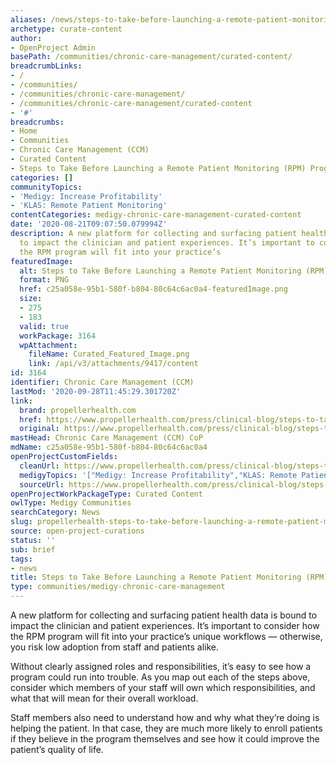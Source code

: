 ```yaml
---
aliases: /news/steps-to-take-before-launching-a-remote-patient-monitoring-rpm-program
archetype: curate-content
author:
- OpenProject Admin
basePath: /communities/chronic-care-management/curated-content/
breadcrumbLinks:
- /
- /communities/
- /communities/chronic-care-management/
- /communities/chronic-care-management/curated-content
- '#'
breadcrumbs:
- Home
- Communities
- Chronic Care Management (CCM)
- Curated Content
- Steps to Take Before Launching a Remote Patient Monitoring (RPM) Program
categories: []
communityTopics:
- 'Medigy: Increase Profitability'
- 'KLAS: Remote Patient Monitoring'
contentCategories: medigy-chronic-care-management-curated-content
date: '2020-08-21T09:07:50.079994Z'
description: A new platform for collecting and surfacing patient health data is bound
  to impact the clinician and patient experiences. It’s important to consider how
  the RPM program will fit into your practice’s
featuredImage:
  alt: Steps to Take Before Launching a Remote Patient Monitoring (RPM) Program
  format: PNG
  href: c25a058e-95b1-580f-b804-80c64c6ac0a4-featuredImage.png
  size:
  - 275
  - 183
  valid: true
  workPackage: 3164
  wpAttachment:
    fileName: Curated_Featured_Image.png
    link: /api/v3/attachments/9417/content
id: 3164
identifier: Chronic Care Management (CCM)
lastMod: '2020-09-28T11:45:29.301720Z'
link:
  brand: propellerhealth.com
  href: https://www.propellerhealth.com/press/clinical-blog/steps-to-take-before-launching-a-remote-patient-monitoring-rpm-program/
  original: https://www.propellerhealth.com/press/clinical-blog/steps-to-take-before-launching-a-remote-patient-monitoring-rpm-program/
mastHead: Chronic Care Management (CCM) CoP
mdName: c25a058e-95b1-580f-b804-80c64c6ac0a4
openProjectCustomFields:
  cleanUrl: https://www.propellerhealth.com/press/clinical-blog/steps-to-take-before-launching-a-remote-patient-monitoring-rpm-program/
  medigyTopics: '["Medigy: Increase Profitability","KLAS: Remote Patient Monitoring"]'
  sourceUrl: https://www.propellerhealth.com/press/clinical-blog/steps-to-take-before-launching-a-remote-patient-monitoring-rpm-program/
openProjectWorkPackageType: Curated Content
owlType: Medigy Communities
searchCategory: News
slug: propellerhealth-steps-to-take-before-launching-a-remote-patient-monitoring-rpm-program
source: open-project-curations
status: ''
sub: brief
tags:
- news
title: Steps to Take Before Launching a Remote Patient Monitoring (RPM) Program
type: communities/medigy-chronic-care-management
---
```


A new platform for collecting and surfacing patient health data is bound to impact the clinician and patient experiences. It’s important to consider how the RPM program will fit into your practice’s unique workflows — otherwise, you risk low adoption from staff and patients alike.
 
Without clearly assigned roles and responsibilities, it’s easy to see how a program could run into trouble. As you map out each of the steps above, consider which members of your staff will own which responsibilities, and what that will mean for their overall workload. 

Staff members also need to understand how and why what they’re doing is helping the patient. In that case, they are much more likely to enroll patients if they believe in the program themselves and see how it could improve the patient’s quality of life.